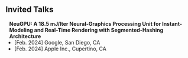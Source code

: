 ## Invited Talks

<h4 style="margin:0 10px 0;">NeuGPU: A 18.5 mJ/Iter Neural-Graphics Processing Unit for Instant-Modeling and Real-Time Rendering with Segmented-Hashing Architecture</h4>

<ul style="margin:0 0 5px;">
  <li><autocolor>[Feb. 2024] Google, San Diego, CA</autocolor></li>
  <li><autocolor>[Feb. 2024] Apple Inc., Cupertino, CA</autocolor></li>
  
</ul>
  
  
  
<br/>
